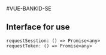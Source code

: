#VUE-BANKID-SE

## Interface for use

```
requestSesstion: () => Promise<any>
requestToken: () => Promise<any>
```
